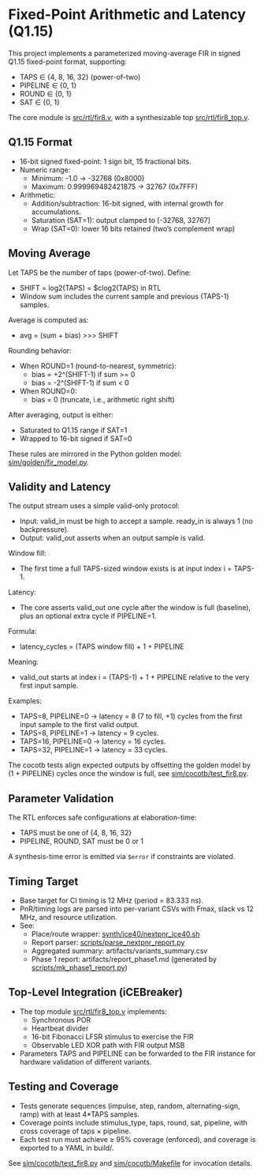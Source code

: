 # Fixed-Point Arithmetic and Latency (Q1.15)

This project implements a parameterized moving-average FIR in signed Q1.15 fixed-point format, supporting:
- TAPS ∈ {4, 8, 16, 32} (power-of-two)
- PIPELINE ∈ {0, 1}
- ROUND ∈ {0, 1}
- SAT ∈ {0, 1}

The core module is [src/rtl/fir8.v](src/rtl/fir8.v), with a synthesizable top [src/rtl/fir8_top.v](src/rtl/fir8_top.v).

## Q1.15 Format

- 16-bit signed fixed-point: 1 sign bit, 15 fractional bits.
- Numeric range:
  - Minimum: -1.0 → -32768 (0x8000)
  - Maximum: 0.999969482421875 → 32767 (0x7FFF)
- Arithmetic:
  - Addition/subtraction: 16-bit signed, with internal growth for accumulations.
  - Saturation (SAT=1): output clamped to [-32768, 32767]
  - Wrap (SAT=0): lower 16 bits retained (two’s complement wrap)

## Moving Average

Let TAPS be the number of taps (power-of-two). Define:
- SHIFT = log2(TAPS) = $clog2(TAPS) in RTL
- Window sum includes the current sample and previous (TAPS-1) samples.

Average is computed as:
- avg = (sum + bias) >>> SHIFT

Rounding behavior:
- When ROUND=1 (round-to-nearest, symmetric):
  - bias = +2^(SHIFT-1) if sum >= 0
  - bias = -2^(SHIFT-1) if sum < 0
- When ROUND=0:
  - bias = 0 (truncate, i.e., arithmetic right shift)

After averaging, output is either:
- Saturated to Q1.15 range if SAT=1
- Wrapped to 16-bit signed if SAT=0

These rules are mirrored in the Python golden model: [sim/golden/fir_model.py](sim/golden/fir_model.py).

## Validity and Latency

The output stream uses a simple valid-only protocol:
- Input: valid_in must be high to accept a sample. ready_in is always 1 (no backpressure).
- Output: valid_out asserts when an output sample is valid.

Window fill:
- The first time a full TAPS-sized window exists is at input index i = TAPS-1.

Latency:
- The core asserts valid_out one cycle after the window is full (baseline), plus an optional extra cycle if PIPELINE=1.

Formula:
- latency_cycles = (TAPS window fill) + 1 + PIPELINE

Meaning:
- valid_out starts at index i = (TAPS-1) + 1 + PIPELINE relative to the very first input sample.

Examples:
- TAPS=8, PIPELINE=0 → latency = 8 (7 to fill, +1) cycles from the first input sample to the first valid output.
- TAPS=8, PIPELINE=1 → latency = 9 cycles.
- TAPS=16, PIPELINE=0 → latency = 16 cycles.
- TAPS=32, PIPELINE=1 → latency = 33 cycles.

The cocotb tests align expected outputs by offsetting the golden model by (1 + PIPELINE) cycles once the window is full, see [sim/cocotb/test_fir8.py](sim/cocotb/test_fir8.py).

## Parameter Validation

The RTL enforces safe configurations at elaboration-time:
- TAPS must be one of {4, 8, 16, 32}
- PIPELINE, ROUND, SAT must be 0 or 1

A synthesis-time error is emitted via `$error` if constraints are violated.

## Timing Target

- Base target for CI timing is 12 MHz (period = 83.333 ns).
- PnR/timing logs are parsed into per-variant CSVs with Fmax, slack vs 12 MHz, and resource utilization.
- See:
  - Place/route wrapper: [synth/ice40/nextpnr_ice40.sh](synth/ice40/nextpnr_ice40.sh)
  - Report parser: [scripts/parse_nextpnr_report.py](scripts/parse_nextpnr_report.py)
  - Aggregated summary: artifacts/variants_summary.csv
  - Phase 1 report: artifacts/report_phase1.md (generated by [scripts/mk_phase1_report.py](scripts/mk_phase1_report.py))

## Top-Level Integration (iCEBreaker)

- The top module [src/rtl/fir8_top.v](src/rtl/fir8_top.v) implements:
  - Synchronous POR
  - Heartbeat divider
  - 16-bit Fibonacci LFSR stimulus to exercise the FIR
  - Observable LED XOR path with FIR output MSB
- Parameters TAPS and PIPELINE can be forwarded to the FIR instance for hardware validation of different variants.

## Testing and Coverage

- Tests generate sequences (impulse, step, random, alternating-sign, ramp) with at least 4*TAPS samples.
- Coverage points include stimulus_type, taps, round, sat, pipeline, with cross coverage of taps × pipeline.
- Each test run must achieve ≥ 95% coverage (enforced), and coverage is exported to a YAML in build/.

See [sim/cocotb/test_fir8.py](sim/cocotb/test_fir8.py) and [sim/cocotb/Makefile](sim/cocotb/Makefile) for invocation details.
